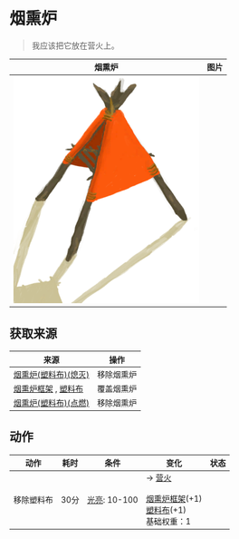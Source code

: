# 烟熏炉  
> 我应该把它放在营火上。  
  
  烟熏炉  |   图片   
 ----  |  ----:   
   |  ![](Sprite/SmokerPlastic.png)   
  
## 获取来源  
来源  |  操作  
----  |  ----  
[烟熏炉(塑料布)(熄灭)](SmokerExtinguishedPlastic.md)  |  移除烟熏炉  
[烟熏炉框架](SmokerFrame.md) , [塑料布](PlasticSheet.md)  |  覆盖烟熏炉  
[烟熏炉(塑料布)(点燃)](SmokerPlastic.md)  |  移除烟熏炉  
## 动作  
动作  |  耗时  |  条件  |  变化  |  状态  
----  |  ----  |  ----  |  ----  |  ----  
移除塑料布<br>  |  30分  |  [光亮](Light.md): 10-100  |  → [营火](Campfire.md)<br><br>[烟熏炉框架](SmokerFrame.md)(+1)<br>[塑料布](PlasticSheet.md)(+1)<br>基础权重：1<br>  |    
